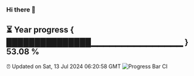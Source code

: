 ### Hi there 👋
⏳ Year progress { ███████████████▁▁▁▁▁▁▁▁▁▁▁▁▁▁▁ } 53.08 %
---
⏰ Updated on Sat, 13 Jul 2024 06:20:58 GMT
![Progress Bar CI](https://github.com/liununu/liununu/workflows/Progress%20Bar%20CI/badge.svg)
